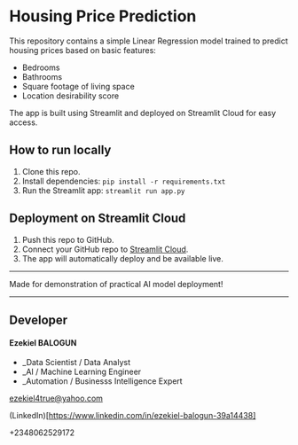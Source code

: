 # Housing Price Prediction

This repository contains a simple Linear Regression model trained to predict housing prices based on basic features:

- Bedrooms
- Bathrooms
- Square footage of living space
- Location desirability score

The app is built using Streamlit and deployed on Streamlit Cloud for easy access.

## How to run locally

1. Clone this repo.
2. Install dependencies: `pip install -r requirements.txt`
3. Run the Streamlit app: `streamlit run app.py`

## Deployment on Streamlit Cloud

1. Push this repo to GitHub.
2. Connect your GitHub repo to [Streamlit Cloud](https://streamlit.io/cloud).
3. The app will automatically deploy and be available live.

---

Made for demonstration of practical AI model deployment!

---

## Developer

#### Ezekiel BALOGUN
* _Data Scientist / Data Analyst
* _AI / Machine Learning Engineer
* _Automation / Businesss Intelligence Expert

ezekiel4true@yahoo.com

(LinkedIn)[https://www.linkedin.com/in/ezekiel-balogun-39a14438]

+2348062529172
